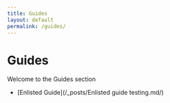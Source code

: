 ```yaml
---
title: Guides
layout: default
permalink: /guides/
---
```


# Guides

Welcome to the Guides section

- [Enlisted Guide](/_posts/Enlisted guide testing.md/)
